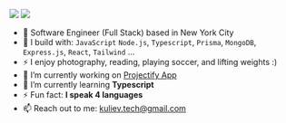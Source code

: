 [<img src="https://img.shields.io/badge/linkedin-%230077B5.svg?&style=for-the-badge&logo=linkedin&logoColor=white" />](https://www.linkedin.com/in/tohir-kuliev/)
[<img src="https://img.shields.io/badge/twitter-%230077B5.svg?&style=for-the-badge&logo=twitter&logoColor=white&color=black" />](https://www.twitter.com/in/kulievtech/)

- 🏢 Software Engineer (Full Stack) based in New York City
- 🧰 I build with: `JavaScript` `Node.js`, `Typescript`, `Prisma`, `MongoDB`,  `Express.js`, `React`, `Tailwind` ...
- ⚡ I enjoy photography, reading, playing soccer, and lifting weights :)
- 🔭 I’m currently working on [Projectify App](https://github.com/kulievtech/projectify-app-ui)
- 🌱 I’m currently learning **Typescript**
- ⚡ Fun fact: **I speak 4 languages**
- 📫 Reach out to me: kuliev.tech@gmail.com
